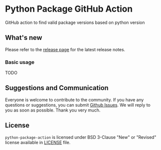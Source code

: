 # Python Package GitHub Action

GitHub action to find valid package versions based on python version

## What's new

Please refer to the [release page](https://github.com/durandtibo/python-package-action/releases) for
the latest release notes.

### Basic usage

TODO

## Suggestions and Communication

Everyone is welcome to contribute to the community.
If you have any questions or suggestions, you can
submit [Github Issues](https://github.com/durandtibo/python-package-action/issues).
We will reply to you as soon as possible. Thank you very much.

## License

`python-package-action` is licensed under BSD 3-Clause "New" or "Revised" license available
in [LICENSE](LICENSE)
file.
